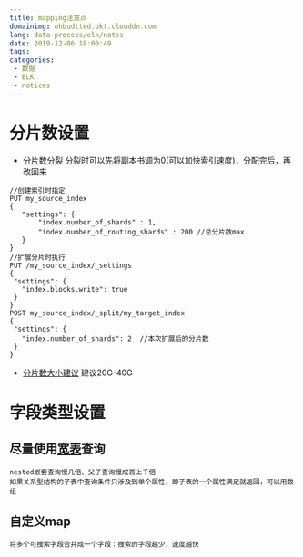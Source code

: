 ```yaml
---
title: mapping注意点
domainimg: ohbudtted.bkt.clouddn.com
lang: data-process/elk/notes
date: 2019-12-06 18:00:49
tags:
categories:
 - 数据
 - ELK
 - notices
---
```

# 分片数设置
* [分片数分裂](https://www.elastic.co/guide/en/elasticsearch/reference/6.3/indices-split-index.html)
分裂时可以先将副本书调为0(可以加快索引速度)，分配完后，再改回来

 ```
//创建索引时指定
PUT my_source_index
{
    "settings": {
        "index.number_of_shards" : 1,
        "index.number_of_routing_shards" : 200 //总分片数max
    }
}
//扩展分片时执行
PUT /my_source_index/_settings
{
  "settings": {
    "index.blocks.write": true 
  }
}
POST my_source_index/_split/my_target_index
{
  "settings": {
    "index.number_of_shards": 2  //本次扩展后的分片数
  }
}
 ```
* [分片数大小建议](https://www.elastic.co/guide/en/elasticsearch/reference/6.8/scalability.html#it-depends)
建议20G-40G

# 字段类型设置
## 尽量使用[宽表](https://www.elastic.co/guide/en/elasticsearch/reference/6.3/tune-for-search-speed.html#_document_modeling)查询

 ```
 nested嵌套查询慢几倍、父子查询慢成百上千倍
如果关系型结构的子表中查询条件只涉及到单个属性，即子表的一个属性满足就返回，可以用数组
 ```
## 自定义map

```
将多个可搜索字段合并成一个字段：搜索的字段越少，速度越快 
```